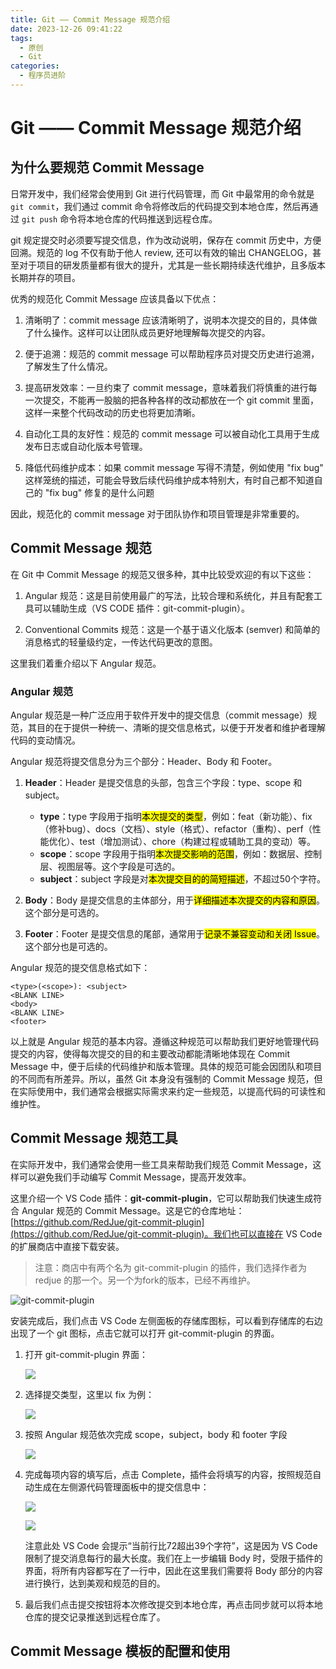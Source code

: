 ```yaml
---
title: Git —— Commit Message 规范介绍
date: 2023-12-26 09:41:22
tags:
  - 原创
  - Git
categories:
  - 程序员进阶
---
```

# Git —— Commit Message 规范介绍

## 为什么要规范 Commit Message

日常开发中，我们经常会使用到 Git 进行代码管理，而 Git 中最常用的命令就是 `git commit`，我们通过 commit 命令将修改后的代码提交到本地仓库，然后再通过 `git push` 命令将本地仓库的代码推送到远程仓库。

git 规定提交时必须要写提交信息，作为改动说明，保存在 commit 历史中，方便回溯。规范的 log 不仅有助于他人 review, 还可以有效的输出 CHANGELOG，甚至对于项目的研发质量都有很大的提升，尤其是一些长期持续迭代维护，且多版本长期并存的项目。

优秀的规范化 Commit Message 应该具备以下优点：

1. 清晰明了：commit message 应该清晰明了，说明本次提交的目的，具体做了什么操作。这样可以让团队成员更好地理解每次提交的内容。

2. 便于追溯：规范的 commit message 可以帮助程序员对提交历史进行追溯，了解发生了什么情况。

3. 提高研发效率：一旦约束了 commit message，意味着我们将慎重的进行每一次提交，不能再一股脑的把各种各样的改动都放在一个 git commit 里面，这样一来整个代码改动的历史也将更加清晰。

4. 自动化工具的友好性：规范的 commit message 可以被自动化工具用于生成发布日志或自动化版本号管理。

5. 降低代码维护成本：如果 commit message 写得不清楚，例如使用 "fix bug" 这样笼统的描述，可能会导致后续代码维护成本特别大，有时自己都不知道自己的 "fix bug" 修复的是什么问题

因此，规范化的 commit message 对于团队协作和项目管理是非常重要的。

## Commit Message 规范

在 Git 中 Commit Message 的规范又很多种，其中比较受欢迎的有以下这些：

1. Angular 规范：这是目前使用最广的写法，比较合理和系统化，并且有配套工具可以辅助生成（VS CODE 插件：git-commit-plugin）。

2. Conventional Commits 规范：这是一个基于语义化版本 (semver) 和简单的消息格式的轻量级约定，一传达代码更改的意图。

这里我们着重介绍以下 Angular 规范。

### Angular 规范



Angular 规范是一种广泛应用于软件开发中的提交信息（commit message）规范，其目的在于提供一种统一、清晰的提交信息格式，以便于开发者和维护者理解代码的变动情况。

Angular 规范将提交信息分为三个部分：Header、Body 和 Footer。

1. **Header**：Header 是提交信息的头部，包含三个字段：type、scope 和 subject。
    - **type**：type 字段用于指明<mark>本次提交的类型</mark>，例如：feat（新功能）、fix（修补bug）、docs（文档）、style（格式）、refactor（重构）、perf（性能优化）、test（增加测试）、chore（构建过程或辅助工具的变动）等。
    - **scope**：scope 字段用于指明<mark>本次提交影响的范围</mark>，例如：数据层、控制层、视图层等。这个字段是可选的。
    - **subject**：subject 字段是对<mark>本次提交目的的简短描述</mark>，不超过50个字符。

2. **Body**：Body 是提交信息的主体部分，用于<mark>详细描述本次提交的内容和原因</mark>。这个部分是可选的。

3. **Footer**：Footer 是提交信息的尾部，通常用于<mark>记录不兼容变动和关闭 Issue</mark>。这个部分也是可选的。

Angular 规范的提交信息格式如下：

```
<type>(<scope>): <subject>
<BLANK LINE>
<body>
<BLANK LINE>
<footer>
```

以上就是 Angular 规范的基本内容。遵循这种规范可以帮助我们更好地管理代码提交的内容，使得每次提交的目的和主要改动都能清晰地体现在 Commit Message 中，便于后续的代码维护和版本管理。具体的规范可能会因团队和项目的不同而有所差异。所以，虽然 Git 本身没有强制的 Commit Message 规范，但在实际使用中，我们通常会根据实际需求来约定一些规范，以提高代码的可读性和维护性。


## Commit Message 规范工具

在实际开发中，我们通常会使用一些工具来帮助我们规范 Commit Message，这样可以避免我们手动编写 Commit Message，提高开发效率。

这里介绍一个 VS Code 插件：**git-commit-plugin**，它可以帮助我们快速生成符合 Angular 规范的 Commit Message。这是它的仓库地址：[https://github.com/RedJue/git-commit-plugin](https://github.com/RedJue/git-commit-plugin)。我们也可以直接在 VS Code 的扩展商店中直接下载安装。

>注意：商店中有两个名为 git-commit-plugin 的插件，我们选择作者为 redjue 的那一个。另一个为fork的版本，已经不再维护。

![git-commit-plugin](https://gitlab.b1gfac3c4t.top:1594/xu4nch3n/notebooks/uploads/0cd57b334faac82c88858d17cb3ff3e3/1703558434900.png)

安装完成后，我们点击 VS Code 左侧面板的存储库图标，可以看到存储库的右边出现了一个 git 图标，点击它就可以打开 git-commit-plugin 的界面。

1. 打开 git-commit-plugin 界面：

      ![](https://gitlab.b1gfac3c4t.top:1594/xu4nch3n/notebooks/uploads/153afa2bf93c4a55d9e4c5420aa43ee0/1703558938449.png)

2. 选择提交类型，这里以 fix 为例：

      ![](https://gitlab.b1gfac3c4t.top:1594/xu4nch3n/notebooks/uploads/1ec1f6e85b71bd74e244632584d64eb3/1703559027194.png)

3. 按照 Angular 规范依次完成 scope，subject，body 和 footer 字段

      ![](https://gitlab.b1gfac3c4t.top:1594/xu4nch3n/notebooks/uploads/45e369bb0b664b9ee79ae550bc0524cb/1703559610753.png)

4. 完成每项内容的填写后，点击 Complete，插件会将填写的内容，按照规范自动生成在左侧源代码管理面板中的提交信息中：

      ![](https://gitlab.b1gfac3c4t.top:1594/xu4nch3n/notebooks/uploads/cd6eb2280db4b9e0e125bc83329c0bd6/1703559528891.png)

      ![](https://gitlab.b1gfac3c4t.top:1594/xu4nch3n/notebooks/uploads/df8e94be63ac8bdc9528e84a2bf2cd83/1703559648902.png)
      
      注意此处 VS Code 会提示“当前行比72超出39个字符”，这是因为 VS Code 限制了提交消息每行的最大长度。我们在上一步编辑 Body 时，受限于插件的界面，将所有内容都写在了一行中，因此在这里我们需要将 Body 部分的内容进行换行，达到美观和规范的目的。

5. 最后我们点击提交按钮将本次修改提交到本地仓库，再点击同步就可以将本地仓库的提交记录推送到远程仓库了。


## Commit Message 模板的配置和使用




